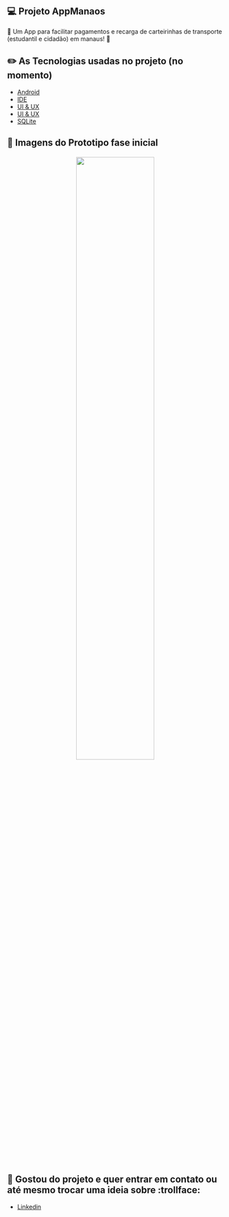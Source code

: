 ## 💻 Projeto AppManaos
 :rocket: Um App para facilitar pagamentos e recarga de carteirinhas de transporte (estudantil e cidadão) em manaus! :rocket:
 
 ## :pencil2: As Tecnologias usadas no projeto (no momento)
 - [Android](https://developer.android.com)
 - [IDE](https://developer.android.com/studio)
 - [UI & UX](https://marvelapp.com)
 - [UI & UX](https://www.figma.com)
- [SQLite](https://www.sqlite.org)

<h2> 📱 Imagens do Prototipo fase inicial 
<p  align="center">
 <img src="https://github.com/cabral33/AppManaos/blob/master/Prototipos/PrototipoManaos.png?raw=true" width=60% />
 </p>
 </h2>
 <p>
 </p>
 
 ## :calling: Gostou do projeto e quer entrar em contato ou até mesmo trocar uma ideia sobre :trollface:
  - [Linkedin](https://www.linkedin.com/in/lucas-cabral-452521150/)
 


